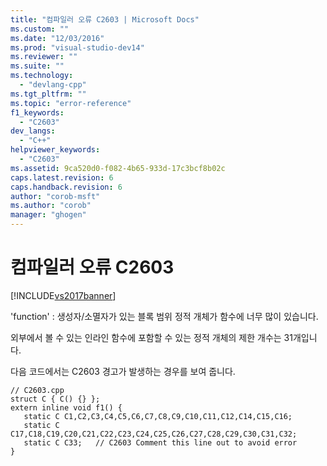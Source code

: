 ```yaml
---
title: "컴파일러 오류 C2603 | Microsoft Docs"
ms.custom: ""
ms.date: "12/03/2016"
ms.prod: "visual-studio-dev14"
ms.reviewer: ""
ms.suite: ""
ms.technology: 
  - "devlang-cpp"
ms.tgt_pltfrm: ""
ms.topic: "error-reference"
f1_keywords: 
  - "C2603"
dev_langs: 
  - "C++"
helpviewer_keywords: 
  - "C2603"
ms.assetid: 9ca520d0-f082-4b65-933d-17c3bcf8b02c
caps.latest.revision: 6
caps.handback.revision: 6
author: "corob-msft"
ms.author: "corob"
manager: "ghogen"
---
```

# 컴파일러 오류 C2603
[!INCLUDE[vs2017banner](../../assembler/inline/includes/vs2017banner.md)]

'function' : 생성자\/소멸자가 있는 블록 범위 정적 개체가 함수에 너무 많이 있습니다.  
  
 외부에서 볼 수 있는 인라인 함수에 포함할 수 있는 정적 개체의 제한 개수는 31개입니다.  
  
 다음 코드에서는 C2603 경고가 발생하는 경우를 보여 줍니다.  
  
```  
// C2603.cpp  
struct C { C() {} };  
extern inline void f1() {  
   static C C1,C2,C3,C4,C5,C6,C7,C8,C9,C10,C11,C12,C14,C15,C16;  
   static C C17,C18,C19,C20,C21,C22,C23,C24,C25,C26,C27,C28,C29,C30,C31,C32;  
   static C C33;   // C2603 Comment this line out to avoid error  
}  
```